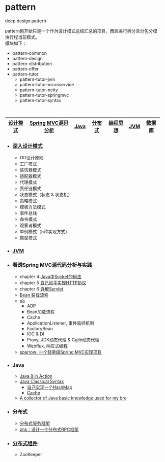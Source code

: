 # pattern
deep design pattern

pattern刚开始只是一个作为设计模式总结汇总的项目，而后进行拆分且分包分模块行程当前模式。<br/>
模块如下：

- pattern-common
- pattern-design
- pattern-distribution
- pattern-offer
- pattern-tutor
	- pattern-tutor-jvm
	- pattern-tutor-microservice
	- pattern-tutor-netty
	- pattern-tutor-springmvc
	- pattern-tutor-syntax
<br/>

[设计模式](#深入设计模式) | [Spring MVC源码分析](#看透spring-mvc源代码分析与实践) | [Java](#java) | [分布式](#分布式)  |  [编程思想](#编程思想)  | [JVM](#jvm) | [数据库](#数据库)  
-----|---------------|------|-----|------|----|-----

- ### [深入设计模式](https://github.com/buildupchao/pattern/tree/master/pattern-design/src/main/java/com/pattern/designpattern)
	- OO设计原则
	-  工厂模式
	-  装饰器模式
	-  适配器模式
	-  代理模式
	-  责任链模式
	-  状态模式（状态 & 状态机）
	-  策略模式
	-  模板方法模式
	-  事件总线
	-  命令模式
	-  观察者模式
	- 单例模式（5种实现方式）
	- 原型模式

- ### [JVM](https://github.com/buildupchao/pattern/tree/master/pattern-tutor/pattern-tutor-jvm)

- ### 看透Spring MVC源代码分析与实践
	- chapter 4 [Java中Socket的用法](https://github.com/buildupchao/pattern/tree/master/pattern-tutor/pattern-tutor-springmvc/src/main/java/com/pattern/tutor/deepinspringmvc/socket)
	- chapter 5 [自己动手实现HTTP协议](https://github.com/buildupchao/pattern/tree/master/pattern-tutor/pattern-tutor-springmvc/src/main/java/com/pattern/tutor/deepinspringmvc/http)
	- chapter 6 [详解Servlet](https://blog.csdn.net/qq_17776287/article/details/78118769)
	- [Bean 装载流程](https://github.com/buildupchao/pattern/tree/master/pattern-tutor/pattern-tutor-springmvc/src/main/java/com/pattern/tutor/deepinspringmvc/simple)
	- [v5](https://github.com/buildupchao/pattern/tree/master/pattern-tutor/pattern-tutor-springmvc/src/main/java/com/pattern/tutor/deepinspringmvc/v5)
		- AOP
		- Bean加载流程
		- Cache
		- ApplicationListener, 事件监听机制
		- FactoryBean
		- IOC & DI
		- Proxy, JDK动态代理 & Cglib动态代理
		- Webflux, 响应式编程
	- [sparrow: 一个轻量级Spring MVC实现项目](https://github.com/buildupchao/sparrow)
		
- ### Java
	- [Java 8 in Action](https://github.com/buildupchao/pattern/tree/master/pattern-tutor/pattern-tutor-syntax/src/main/java/com/pattern/tutor/syntax/action/newfeature/java8)
	- [Java Classical Syntax](https://github.com/buildupchao/pattern/tree/master/pattern-tutor/pattern-tutor-syntax/src/main/java/com/pattern/tutor/syntax)
		- [自己实现一个HashMap](https://github.com/buildupchao/pattern/tree/master/pattern-tutor/pattern-tutor-syntax/src/main/java/com/pattern/tutor/syntax/collection/custom/map)
		- [Cache](https://github.com/buildupchao/pattern/tree/master/pattern-tutor/pattern-tutor-syntax/src/main/java/com/pattern/tutor/syntax/cache)
	- [A collector of Java basic knowledge used for my bro](https://github.com/buildupchao/pattern/tree/master/pattern-collector-java)
	
- ### 分布式
	- [分布式服务框架](https://github.com/buildupchao/pattern/tree/master/pattern-distribution)
	- [zns：设计一个分布式RPC框架](https://github.com/buildupchao/zns)

- ### [分布式组件](https://github.com/buildupchao/pattern/tree/master/pattern-distribution-component)
    - ZooKeeper